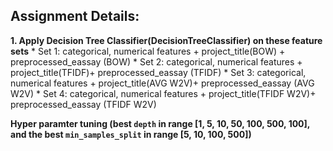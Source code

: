 Assignment Details:
----------------------
**1. Apply Decision Tree Classifier(DecisionTreeClassifier) on these feature sets**
    * Set 1: categorical, numerical features + project_title(BOW) + preprocessed_eassay (BOW)
    * Set 2: categorical, numerical features + project_title(TFIDF)+ preprocessed_eassay (TFIDF)
    * Set 3: categorical, numerical features + project_title(AVG W2V)+ preprocessed_eassay (AVG W2V)
    * Set 4: categorical, numerical features + project_title(TFIDF W2V)+ preprocessed_eassay (TFIDF W2V)
    
**Hyper paramter tuning (best `depth` in range [1, 5, 10, 50, 100, 500, 100], and the best `min_samples_split` in range [5, 10, 100, 500])**
